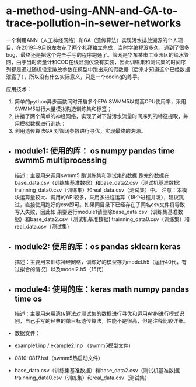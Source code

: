 # a-method-using-ANN-and-GA-to-trace-pollution-in-sewer-networks
一个利用ANN（人工神经网络）和GA（遗传算法）实现污水排放溯源的个人项目，在2019年9月份左右花了两个礼拜独立完成，当时学编程没多久，遇到了很多bug，最终还是把这个完全手写的程序跑通了。管网是华东某市工业园区的给水管网，由于当时流量计和COD在线监测仪没有实装，因此训练集和测试集的时间序列都是通过随机设定排放参数在模型中跑出来的假数据（后来才知道这个已经数据泄露了），所以没有什么实际意义，只是一个coding的练手。
 
 应用技术：
 1. 简单的python异步函数同时开启多个EPA SWMM5以提高CPU使用率，采用SWMM5进行大量模拟构造训练集和标签；
 2. 拼接了两个简单的神经网络，实现了对下游污水流量时间序列的特征提取，并用模拟数据进行训练；
 3. 利用遗传算法GA 对管网参数进行寻优，实现最终的溯源。
 
 * ## module1:  使用的库： os  numpy  pandas  time   swmm5   multiprocessing
	描述：主要用来调用swmm5 跑训练集和测试集的数据 跑完的数据在base_data.csv（训练集基准数据）和base_data2.csv（测试机基准数据)  trainning_data0.csv（训练集）和real_data.csv（测试集）中。
	注意：本模块运算量较大、调用的API较多，采用多进程运算（18个进程并发），建议跳过，直接使用跑好的csv即可。如果同目录下已经存在了同名csv文件将导致写入失败，因此如
	果要运行module1请删除base_data.csv（训练集基准数据）和base_data2.csv（测试机基准数据)  trainning_data0.csv（训练集）和real_data.csv（测试集）

 * ## module2: 使用的库：os  pandas  sklearn  keras
	描述：主要用来训练神经网络，训练好的模型存为model.h5（运行40代，有过拟合的情况）以及model2.h5（15代）

 * ## module4: 使用的库：keras  math  numpy  pandas  time  os
	描述：主要用来用遗传算法对测试集的数据进行寻优和运用ANN进行模式识别，自己手写的经典的单目标遗传算法，性能不是很高，但是注释比较详细。

* 数据文件：
* example1.inp / example2.inp  （swmm5模型文件)
* 0810-0817.hsf（swmm5热启动文件）
* base_data.csv（训练集基准数据）和base_data2.csv（测试机基准数据)  trainning_data0.csv（训练集）和real_data.csv（测试集）
